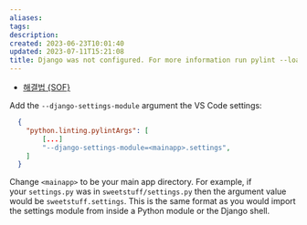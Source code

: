 ```yaml
---
aliases: 
tags: 
description:
created: 2023-06-23T10:01:40
updated: 2023-07-11T15:21:08
title: Django was not configured. For more information run pylint --load-plugins=pylint_django --help-msg=django-not-configured
---
```

- [해결법 {SOF}](https://stackoverflow.com/questions/65761250/pylint-django-raising-error-about-django-not-being-configured-when-thats-not-th)

Add the `--django-settings-module` argument the VS Code settings:

```json
  {
    "python.linting.pylintArgs": [
        [...]
        "--django-settings-module=<mainapp>.settings",
    ]
  }
```

Change `<mainapp>` to be your main app directory. For example, if your `settings.py` was in `sweetstuff/settings.py` then the argument value would be `sweetstuff.settings`. This is the same format as you would import the settings module from inside a Python module or the Django shell.